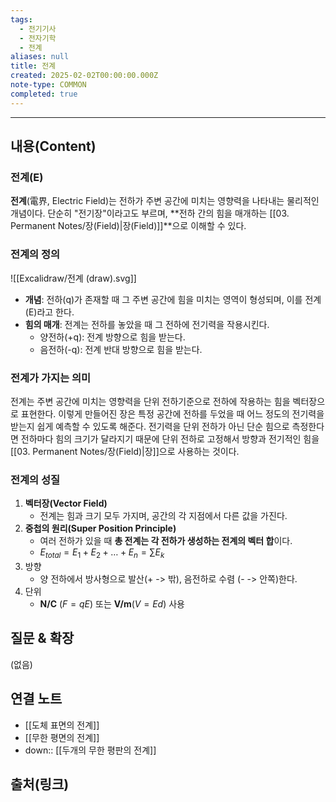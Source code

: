 ```yaml
---
tags:
  - 전기기사
  - 전자기학
  - 전계
aliases: null
title: 전계
created: 2025-02-02T00:00:00.000Z
note-type: COMMON
completed: true
---
```


---

## 내용(Content)

### 전계(E)

**전계**(電界, Electric Field)는 전하가 주변 공간에 미치는 영향력을 나타내는 물리적인 개념이다. 단순히 "전기장"이라고도 부르며, **전하 간의 힘을 매개하는 [[03. Permanent Notes/장(Field)|장(Field)]]**으로 이해할 수 있다.

### 전계의 정의

![[Excalidraw/전계 (draw).svg]]

- **개념**: 전하(q)가 존재할 때 그 주변 공간에 힘을 미치는 영역이 형성되며, 이를 전계(E)라고 한다.
- **힘의 매개**: 전계는 전하를 놓았을 때 그 전하에 전기력을 작용시킨다.
	- 양전하(+q): 전계 방향으로 힘을 받는다.
	- 음전하(-q):  전계 반대 방향으로 힘을 받는다.

### 전계가 가지는 의미

전계는 주변 공간에 미치는 영향력을 단위 전하기준으로 전하에 작용하는 힘을 벡터장으로 표현한다. 이렇게 만들어진 장은 특정 공간에 전하를 두었을 때 어느 정도의 전기력을 받는지 쉽게 예측할 수 있도록 해준다. 전기력을 단위 전하가 아닌 단순 힘으로 측정한다면 전하마다 힘의 크기가 달라지기 때문에 단위 전하로 고정해서 방향과 전기적인 힘을 [[03. Permanent Notes/장(Field)|장]]으로 사용하는 것이다.

### 전계의 성질

1. **벡터장(Vector Field)**
	- 전계는 힘과 크기 모두 가지며, 공간의 각 지점에서 다른 값을 가진다.
2. **중첩의 원리(Super Position Principle)**
	- 여러 전하가 있을 때 **총 전계는 각 전하가 생성하는 전계의 벡터 합**이다.
	- $E_{total} = E_{1}+E_{2}+ \dots + E_{n} = \sum E_{k}$
3. 방향
	- 양 전하에서 방사형으로 발산(+ -> 밖), 음전하로 수렴 (- -> 안쪽)한다.
4. 단위
	- **N/C** ($F = qE$) 또는 **V/m**($V = Ed$) 사용

## 질문 & 확장

(없음)

## 연결 노트

 - [[도체 표면의 전계]]
-  [[무한 평면의 전계]]
- down:: [[두개의 무한 평판의 전계]]

## 출처(링크)





